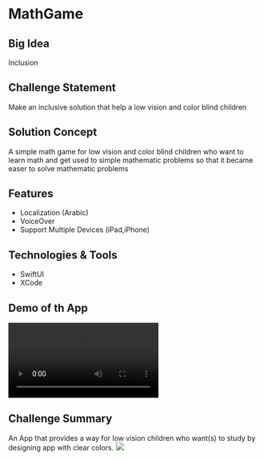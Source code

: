 # MathGame

<h2>Big Idea</h2>
Inclusion


<h2>Challenge Statement</h2>
Make an inclusive solution that help a low vision and color blind children


<h2>Solution Concept</h2>
A simple math game for low vision and color blind children who want to learn math and get used to simple mathematic problems so that it became easer to solve mathematic problems


<h2>Features</h2>
<ul>
<li>Localization (Arabic)</li>
<li>VoiceOver</li>
<li>Support Multiple Devices (iPad,iPhone)</li>
</ul>


<h2>Technologies & Tools</h2>
<ul>
<li>SwiftUI</li>
<li>XCode</li>
</ul>


<h2>Demo of th App</h2>
<video src="https://user-images.githubusercontent.com/103580674/212412067-ab926cdc-293a-49fd-92ec-53bda41e2e29.mp4"></video>



<h2>Challenge Summary</h2>
An App that  provides a way for low vision children who want(s) to study by designing app with clear colors.
<img src="https://user-images.githubusercontent.com/103580674/212412555-43848daa-44f7-435f-b77c-c01c4e0c94a6.jpeg"></img>

